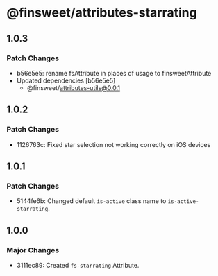 # @finsweet/attributes-starrating

## 1.0.3

### Patch Changes

- b56e5e5: rename fsAttribute in places of usage to finsweetAttribute
- Updated dependencies [b56e5e5]
  - @finsweet/attributes-utils@0.0.1

## 1.0.2

### Patch Changes

- 1126763c: Fixed star selection not working correctly on iOS devices

## 1.0.1

### Patch Changes

- 5144fe6b: Changed default `is-active` class name to `is-active-starrating`.

## 1.0.0

### Major Changes

- 3111ec89: Created `fs-starrating` Attribute.
